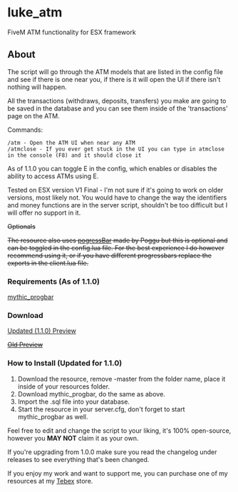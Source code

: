# luke_atm
FiveM ATM functionality for ESX framework

## About
The script will go through the ATM models that are listed in the config file and see if there is one near you, if there is it will open the UI if there isn't nothing will happen.

All the transactions (withdraws, deposits, transfers) you make are going to be saved in the database and you can see them inside of the 'transactions' page on the ATM.

Commands:
```
/atm - Open the ATM UI when near any ATM
/atmclose - If you ever get stuck in the UI you can type in atmclose in the console (F8) and it should close it
```

As of 1.1.0 you can toggle E in the config, which enables or disables the ability to access ATMs using E.

Tested on ESX version V1 Final - I'm not sure if it's going to work on older versions, most likely not. You would have to change the way the identifiers and money functions are in the server script, shouldn't be too difficult but I will offer no support in it.

~~Optionals~~

~~The resource also uses [pogressBar](https://forum.cfx.re/t/release-pogress-bar-progress-bar-standalone-smooth-animation/838951) made by Poggu but this is optional and can be toggled in the config.lua file. For the best experience I do however recommend using it, or if you have different progressbars replace the exports in the client.lua file.~~

### Requirements (As of 1.1.0)
<a href="https://github.com/ONyambura/mythic_progbar">mythic_progbar</a>

### Download
[Updated (1.1.0) Preview](https://streamable.com/jo9bkv)

~~[Old Preview](https://youtu.be/1eo_7qJKqHQ)~~

### How to Install (Updated for 1.1.0)
1. Download the resource, remove -master from the folder name, place it inside of your resources folder.
2. Download mythic_progbar, do the same as above.
3. Import the .sql file into your database.
4. Start the resource in your server.cfg, don't forget to start mythic_progbar as well.

Feel free to edit and change the script to your liking, it's 100% open-source, however you <b>MAY NOT</b> claim it as your own.

If you're upgrading from 1.0.0 make sure you read the changelog under releases to see everything that's been changed.

If you enjoy my work and want to support me, you can purchase one of my resources at my <a href="https://aurorashop.tebex.io">Tebex</a> store.
